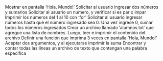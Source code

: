 Mostrar en pantalla ‘Hola, Mundo!’
Solicitar al usuario ingresar dos números y sumarlos
Solicitar al usuario un numero, y verificar si es par o impar
Imprimir los números del 1 al 10 con ‘for’
Solicitar al usuario ingresar números hasta que el número ingresado sea 0. Una vez ingrese 0, sumar todos los números ingresados
Crear un archivo llamado ‘alumnos.txt’ que agregue una lista de nombres. Luego, leer e imprimir el contenido del archivo
Definir una función que imprima 3 veces en pantalla ‘Hola, Mundo!’ 
Aceptar dos argumentos, y al ejecutarse imprimir la suma
Encontrar y contar todas las lineas un archivo de texto que contengan una palabra especifica

